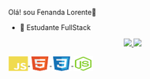  Olá! sou Fenanda Lorente👋

- 🌱 Estudante FullStack

<div align="center">
  <a href="https://github.com/FernandaLorente">
  <img height="120em" src="https://github-readme-stats.vercel.app/api?username=FernandaLorente&show_icons=true&theme=dark&include_all_commits=true&count_private=true"/>
  <img height="120em" src="https://github-readme-stats.vercel.app/api/top-langs/?username=FernandaLorente&layout=compact&langs_count=7&theme=dark"/>
</div>
  
  <div style="display: inline_block"><br>
  <img align="center" alt="Fer-Js" height="30" width="40" src="https://raw.githubusercontent.com/devicons/devicon/master/icons/javascript/javascript-plain.svg">
  <img align="center" alt="Fer-HTML" height="30" width="40" src="https://raw.githubusercontent.com/devicons/devicon/master/icons/html5/html5-original.svg">
  <img align="center" alt="Fer-CSS" height="30" width="40" src="https://raw.githubusercontent.com/devicons/devicon/master/icons/css3/css3-original.svg">
   <img align="center" alt="Fer-Node" height="30" width="40" src="https://github.com/devicons/devicon/blob/master/icons/nodejs/nodejs-original.svg">
  </div>
  
  ##
